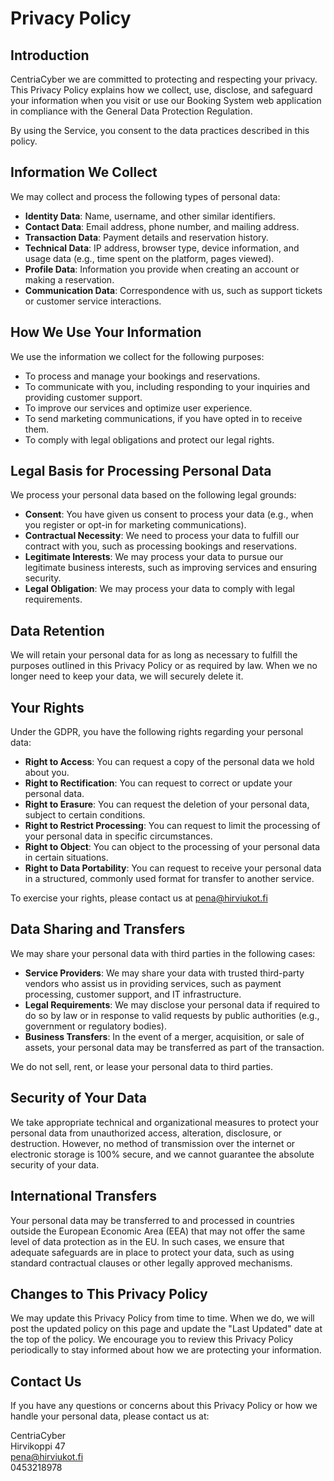 # Privacy Policy

## Introduction

CentriaCyber we are committed to protecting and respecting your privacy. This Privacy Policy explains how we collect, use, disclose, and safeguard your information when you visit or use our Booking System web application  in compliance with the General Data Protection Regulation.

By using the Service, you consent to the data practices described in this policy.

## Information We Collect

We may collect and process the following types of personal data:

- **Identity Data**: Name, username, and other similar identifiers.
- **Contact Data**: Email address, phone number, and mailing address.
- **Transaction Data**: Payment details and reservation history.
- **Technical Data**: IP address, browser type, device information, and usage data (e.g., time spent on the platform, pages viewed).
- **Profile Data**: Information you provide when creating an account or making a reservation.
- **Communication Data**: Correspondence with us, such as support tickets or customer service interactions.

## How We Use Your Information

We use the information we collect for the following purposes:

- To process and manage your bookings and reservations.
- To communicate with you, including responding to your inquiries and providing customer support.
- To improve our services and optimize user experience.
- To send marketing communications, if you have opted in to receive them.
- To comply with legal obligations and protect our legal rights.

## Legal Basis for Processing Personal Data

We process your personal data based on the following legal grounds:

- **Consent**: You have given us consent to process your data (e.g., when you register or opt-in for marketing communications).
- **Contractual Necessity**: We need to process your data to fulfill our contract with you, such as processing bookings and reservations.
- **Legitimate Interests**: We may process your data to pursue our legitimate business interests, such as improving services and ensuring security.
- **Legal Obligation**: We may process your data to comply with legal requirements.

## Data Retention

We will retain your personal data for as long as necessary to fulfill the purposes outlined in this Privacy Policy or as required by law. When we no longer need to keep your data, we will securely delete it.

## Your Rights

Under the GDPR, you have the following rights regarding your personal data:

- **Right to Access**: You can request a copy of the personal data we hold about you.
- **Right to Rectification**: You can request to correct or update your personal data.
- **Right to Erasure**: You can request the deletion of your personal data, subject to certain conditions.
- **Right to Restrict Processing**: You can request to limit the processing of your personal data in specific circumstances.
- **Right to Object**: You can object to the processing of your personal data in certain situations.
- **Right to Data Portability**: You can request to receive your personal data in a structured, commonly used format for transfer to another service.

To exercise your rights, please contact us at pena@hirviukot.fi

## Data Sharing and Transfers

We may share your personal data with third parties in the following cases:

- **Service Providers**: We may share your data with trusted third-party vendors who assist us in providing services, such as payment processing, customer support, and IT infrastructure.
- **Legal Requirements**: We may disclose your personal data if required to do so by law or in response to valid requests by public authorities (e.g., government or regulatory bodies).
- **Business Transfers**: In the event of a merger, acquisition, or sale of assets, your personal data may be transferred as part of the transaction.

We do not sell, rent, or lease your personal data to third parties.

## Security of Your Data

We take appropriate technical and organizational measures to protect your personal data from unauthorized access, alteration, disclosure, or destruction. However, no method of transmission over the internet or electronic storage is 100% secure, and we cannot guarantee the absolute security of your data.

## International Transfers

Your personal data may be transferred to and processed in countries outside the European Economic Area (EEA) that may not offer the same level of data protection as in the EU. In such cases, we ensure that adequate safeguards are in place to protect your data, such as using standard contractual clauses or other legally approved mechanisms.

## Changes to This Privacy Policy

We may update this Privacy Policy from time to time. When we do, we will post the updated policy on this page and update the "Last Updated" date at the top of the policy. We encourage you to review this Privacy Policy periodically to stay informed about how we are protecting your information.

## Contact Us

If you have any questions or concerns about this Privacy Policy or how we handle your personal data, please contact us at:

CentriaCyber  
Hirvikoppi 47  
pena@hirviukot.fi  
0453218978
